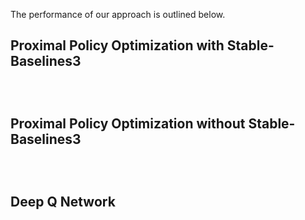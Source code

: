 <script src="https://cdn.jsdelivr.net/npm/chart.js"></script>

<style>
  .chart-pair {
    display: flex;
    justify-content: space-around;
    margin-bottom: 2em;
    flex-wrap: wrap;
  }
  .chart-container {
    flex: 0 0 auto;
    width: 500px;
    margin: 0.5em;
  }
</style>

The performance of our approach is outlined below.

## Proximal Policy Optimization with Stable-Baselines3

<div class="chart-pair">
  <div class="chart-container">
    <canvas id="ppo_sb3_reward" width="500" height="400"></canvas>
  </div>
  <div class="chart-container">
    <canvas id="ppo_sb3_episode" width="500" height="400"></canvas>
  </div>
</div>

## Proximal Policy Optimization without Stable-Baselines3

<div class="chart-pair">
  <div class="chart-container">
    <canvas id="ppo_no_sb3_reward" width="500" height="400"></canvas>
  </div>
  <div class="chart-container">
    <canvas id="ppo_no_sb3_episode" width="500" height="400"></canvas>
  </div>
</div>

## Deep Q Network

<div class="chart-pair">
  <div class="chart-container">
    <canvas id="dqn_reward" width="500" height="400"></canvas>
  </div>
  <div class="chart-container">
    <canvas id="dqn_episode" width="500" height="400"></canvas>
  </div>
</div>

<script>

  function parseCSV(csv) {
    const lines = csv.trim().split('\n');
    const headers = lines[0].split(',').map(h => h.trim());
    const data = [];
    for (let i = 1; i < lines.length; i++) {
      const values = lines[i].split(',');
      const obj = {};
      headers.forEach((header, j) => {

        obj[header] = parseFloat(values[j]);
      });
      data.push(obj);
    }
    return data;
  }


  function loadCSV(url, callback) {
    fetch(url)
      .then(response => response.text())
      .then(text => {
        const data = parseCSV(text);
        callback(data);
      })
      .catch(error => console.error('Fehler beim Laden von CSV:', error));
  }


  const commonOptions = {
    plugins: {
      legend: {
        labels: { color: '#fff' }
      },
      title: {
        display: true,
        color: '#fff'
      }
    },
    scales: {
      x: {
        ticks: { color: '#fff' },
        title: { display: true, text: 'Minibatch', color: '#fff' },
        grid: { color: 'rgba(255, 255, 255, 0.2)' }
      },
      y: {
        ticks: { color: '#fff' },
        title: { display: true, text: '', color: '#fff' },
        grid: { color: 'rgba(255, 255, 255, 0.2)' }
      }
    }
  };


  function createMultiDatasetChart(ctx, titleText, labels, minData, avgData, maxData, yAxisTitle) {

    const options = JSON.parse(JSON.stringify(commonOptions));
    options.plugins.title.text = titleText;
    options.scales.y.title.text = yAxisTitle;
    return new Chart(ctx, {
      type: 'line',
      data: {
        labels: labels,
        datasets: [
          {
            label: 'Min',
            data: minData,
            borderColor: 'rgba(255, 99, 132, 1)',
            backgroundColor: 'transparent',
            fill: false,
            tension: 0.4,
            pointRadius: 0
          },
          {
            label: 'Avg',
            data: avgData,
            borderColor: 'rgba(54, 162, 235, 1)',
            backgroundColor: 'transparent',
            fill: false,
            tension: 0.4,
            pointRadius: 0
          },
          {
            label: 'Max',
            data: maxData,
            borderColor: 'rgba(75, 192, 75, 1)',
            backgroundColor: 'transparent',
            fill: false,
            tension: 0.4,
            pointRadius: 0
          }
        ]
      },
      options: options
    });
  }


  function createChartsFromData(data, rewardCanvasId, episodeCanvasId) {
    const labels = data.map(row => row['Minibatch']);

    const minReward = data.map(row => row['Min Reward']);
    const avgReward = data.map(row => row['Avg Reward']);
    const maxReward = data.map(row => row['Max Reward']);

    const minEpisode = data.map(row => row['Min Episode Length']);
    const avgEpisode = data.map(row => row['Avg Episode Length']);
    const maxEpisode = data.map(row => row['Max Episode Length']);

    const ctxReward = document.getElementById(rewardCanvasId).getContext('2d');
    createMultiDatasetChart(ctxReward, 'Reward per Minibatch', labels, minReward, avgReward, maxReward, 'Reward');

    const ctxEpisode = document.getElementById(episodeCanvasId).getContext('2d');
    createMultiDatasetChart(ctxEpisode, 'Episode Length per Minibatch', labels, minEpisode, avgEpisode, maxEpisode, 'Frames');
  }

  loadCSV('ppo_sb3.csv', function(data) {
    createChartsFromData(data, 'ppo_sb3_reward', 'ppo_sb3_episode');
  });

  loadCSV('ppo_no_sb3.csv', function(data) {
    createChartsFromData(data, 'ppo_no_sb3_reward', 'ppo_no_sb3_episode');
  });

  loadCSV('dqn.csv', function(data) {
    createChartsFromData(data, 'dqn_reward', 'dqn_episode');
  });
</script>
